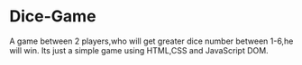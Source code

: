# Dice-Game
A game between 2 players,who will get greater dice number between 1-6,he will win. Its just a simple game using HTML,CSS and JavaScript DOM.
